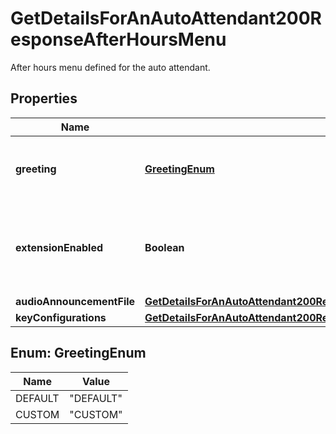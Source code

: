 

# GetDetailsForAnAutoAttendant200ResponseAfterHoursMenu

After hours menu defined for the auto attendant.

## Properties

| Name | Type | Description | Notes |
|------------ | ------------- | ------------- | -------------|
|**greeting** | [**GreetingEnum**](#GreetingEnum) | Greeting type defined for the auto attendant. |  |
|**extensionEnabled** | **Boolean** | Flag to indicate if auto attendant extension is enabled or not. |  |
|**audioAnnouncementFile** | [**GetDetailsForAnAutoAttendant200ResponseBusinessHoursMenuAudioAnnouncementFile**](GetDetailsForAnAutoAttendant200ResponseBusinessHoursMenuAudioAnnouncementFile.md) |  |  [optional] |
|**keyConfigurations** | [**GetDetailsForAnAutoAttendant200ResponseBusinessHoursMenuKeyConfigurations**](GetDetailsForAnAutoAttendant200ResponseBusinessHoursMenuKeyConfigurations.md) |  |  |



## Enum: GreetingEnum

| Name | Value |
|---- | -----|
| DEFAULT | &quot;DEFAULT&quot; |
| CUSTOM | &quot;CUSTOM&quot; |



